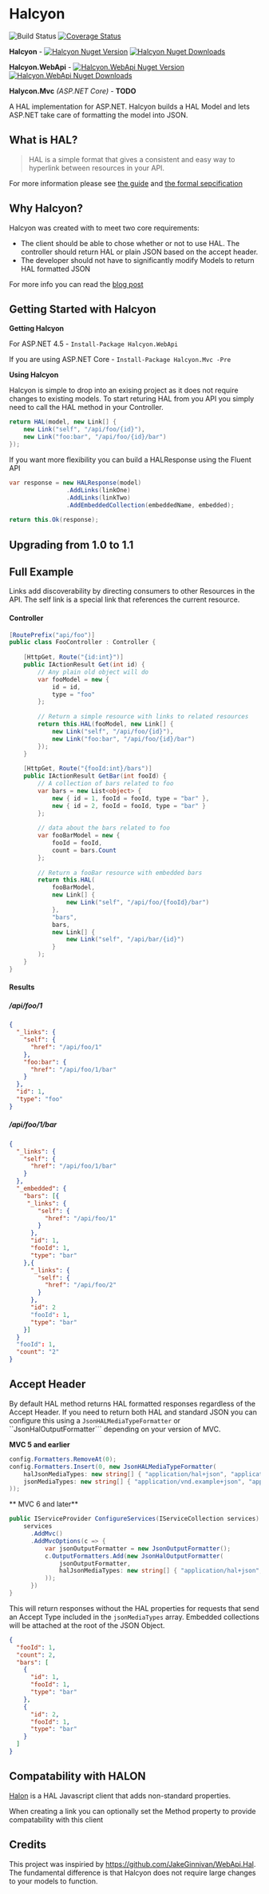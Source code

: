# Halcyon 
![Build Status](https://ci.appveyor.com/api/projects/status/github/visualeyes/halcyon?branch=master&svg=true) 
[![Coverage Status](https://coveralls.io/repos/visualeyes/halcyon/badge.svg?branch=master&service=github)](https://coveralls.io/github/visualeyes/halcyon?branch=master)

**Halcyon** - [![Halcyon Nuget Version](https://img.shields.io/nuget/v/Halcyon.svg)](https://www.nuget.org/packages/Halcyon/) [![Halcyon Nuget Downloads](https://img.shields.io/nuget/dt/Halcyon.svg)](https://www.nuget.org/packages/Halcyon/)

**Halcyon.WebApi** - [![Halcyon.WebApi Nuget Version](https://img.shields.io/nuget/v/Halcyon.WebApi.svg)](https://www.nuget.org/packages/Halcyon.WebApi/) [![Halcyon.WebApi Nuget Downloads](https://img.shields.io/nuget/dt/Halcyon.WebApi.svg)](https://www.nuget.org/packages/Halcyon.WebApi/)

**Halycon.Mvc** *(ASP.NET Core)* - **TODO**


A HAL implementation for ASP.NET. Halcyon builds a HAL Model and lets ASP.NET take care of formatting the model into JSON.

## What is HAL?
> HAL is a simple format that gives a consistent and easy way to hyperlink between resources in your API.

For more information please see [the guide](https://github.com/mikekelly/hal_specification) and [the formal sepcification](http://stateless.co/hal_specification.html)

## Why Halcyon?

Halcyon was created with to meet two core requirements:

* The client should be able to chose whether or not to use HAL. The controller should return HAL or plain JSON based on the accept header. 
* The developer should not have to significantly modify Models to return HAL formatted JSON



For more info you can read the [blog post](https://medium.com/@johncmckim/halcyon-hal-for-net-ebc416844152)

## Getting Started with Halcyon

**Getting Halcyon**

For ASP.NET 4.5 - `Install-Package Halcyon.WebApi`

If you are using ASP.NET Core - `Install-Package Halcyon.Mvc -Pre`

**Using Halcyon**

Halcyon is simple to drop into an exising project as it does not require changes to existing models.
To start returing HAL from you API you simply need to call the HAL method in your Controller.
```c#
return HAL(model, new Link[] {
    new Link("self", "/api/foo/{id}"),
    new Link("foo:bar", "/api/foo/{id}/bar")
});
```
If you want more flexibility you can build a HALResponse using the Fluent API
```c#
var response = new HALResponse(model)
                .AddLinks(linkOne)
                .AddLinks(linkTwo)
                .AddEmbeddedCollection(embeddedName, embedded);
    
return this.Ok(response);
```
## Upgrading from 1.0 to 1.1

## Full Example
Links add discoverability by directing consumers to other Resources in the API.
The self link is a special link that references the current resource.

#### Controller 
```c#
[RoutePrefix("api/foo")]
public class FooController : Controller {
    
    [HttpGet, Route("{id:int}")]
    public IActionResult Get(int id) {
        // Any plain old object will do
        var fooModel = new {
            id = id,
            type = "foo"
        };
            
        // Return a simple resource with links to related resources
        return this.HAL(fooModel, new Link[] {
            new Link("self", "/api/foo/{id}"),
            new Link("foo:bar", "/api/foo/{id}/bar")
        });
    }
    
    [HttpGet, Route("{fooId:int}/bars")]
    public IActionResult GetBar(int fooId) {
        // A collection of bars related to foo
        var bars = new List<object> {
            new { id = 1, fooId = fooId, type = "bar" },
            new { id = 2, fooId = fooId, type = "bar" }
        };
    
        // data about the bars related to foo
        var fooBarModel = new {
            fooId = fooId,
            count = bars.Count
        };
    
        // Return a fooBar resource with embedded bars
        return this.HAL(
            fooBarModel,
            new Link[] {
                new Link("self", "/api/foo/{fooId}/bar")
            },
            "bars",
            bars,
            new Link[] {
                new Link("self", "/api/bar/{id}")
            }
        );
    }
}
```
#### Results

##### /api/foo/1
```json
{
  "_links": {
    "self": {
      "href": "/api/foo/1"
    },
    "foo:bar": {
      "href": "/api/foo/1/bar"
    }
  },
  "id": 1,
  "type": "foo"
}
```
##### /api/foo/1/bar
```json
{
  "_links": {
    "self": {
      "href": "/api/foo/1/bar"
    }
  },
  "_embedded": {
    "bars": [{
     "_links": {
        "self": {
          "href": "/api/foo/1"
        }
      },
      "id": 1,
      "fooId": 1, 
      "type": "bar"
    },{
      "_links": {
        "self": {
          "href": "/api/foo/2"
        }
      },
      "id": 2
      "fooId": 1, 
      "type": "bar"
    }]
  }
  "fooId": 1,
  "count": "2"
}
```
## Accept Header

By default HAL method returns HAL formatted responses regardless of the Accept Header.
If you need to return both HAL and standard JSON you can configure this using a ``JsonHALMediaTypeFormatter`` or ``JsonHalOutputFormatter```
depending on your version of MVC.

**MVC 5 and earlier**

```c#
config.Formatters.RemoveAt(0);
config.Formatters.Insert(0, new JsonHALMediaTypeFormatter(
    halJsonMediaTypes: new string[] { "application/hal+json", "application/vnd.example.hal+json", "application/vnd.example.hal.v1+json" },
    jsonMediaTypes: new string[] { "application/vnd.example+json", "application/vnd.example.v1+json" }
));
```

** MVC 6 and later**

```c#
public IServiceProvider ConfigureServices(IServiceCollection services) {
    services
      .AddMvc()
      .AddMvcOptions(c => {
          var jsonOutputFormatter = new JsonOutputFormatter();
          c.OutputFormatters.Add(new JsonHalOutputFormatter(
              jsonOutputFormatter,
              halJsonMediaTypes: new string[] { "application/hal+json", "application/vnd.example.hal+json", "application/vnd.example.hal.v1+json" }
          ));
      })
}
```
This will return responses without the HAL properties for requests that send an Accept Type included in the ``jsonMediaTypes`` array.
Embedded collections will be attached at the root of the JSON Object.

```json
{
  "fooId": 1,
  "count": 2,
  "bars": [
    {
      "id": 1,
      "fooId": 1,
      "type": "bar"
    },
    {
      "id": 2,
      "fooId": 1,
      "type": "bar"
    }
  ]
}
```

## Compatability with HALON
[Halon](https://github.com/LeanKit-Labs/halon) is a HAL Javascript client that adds non-standard properties.

When creating a link you can optionally set the Method property to provide compatability with this client


## Credits
This project was inspiried by https://github.com/JakeGinnivan/WebApi.Hal. 
The fundamental difference is that Halcyon does not require large changes 
to your models to function.

